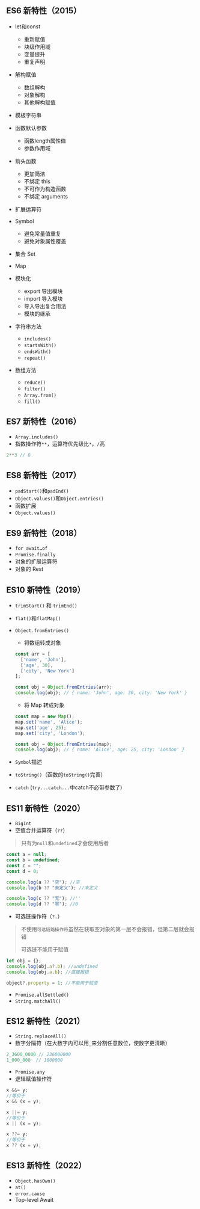 ## ES6 新特性（2015）

*  let和const
   *  重新赋值
   *  块级作用域
   *  变量提升
   *  重复声明

*  解构赋值
   *  数组解构
   *  对象解构
   *  其他解构赋值

*  模板字符串
*  函数默认参数
   *  函数length属性值
   *  参数作用域

*  箭头函数
   *  更加简洁
   *  不绑定 this
   *  不可作为构造函数
   *  不绑定 arguments

*  扩展运算符
*  Symbol
   *  避免常量值重复
   *  避免对象属性覆盖

*  集合 Set
*  Map
*  模块化
   *  export 导出模块
   *  import 导入模块
   *  导入导出复合用法
   *  模块的继承

*  字符串方法
   *  `includes()`
   *  `startsWith()`
   *  `endsWith()`
   *  `repeat()`

*  数组方法
   *  `reduce()`
   *  `filter()`
   *  `Array.from()`
   *  `fill()`


## ES7 新特性（2016）

*  `Array.includes()`
*  指数操作符`**`，运算符优先级比`*`，`/`高

```js
2**3 // 8
```

## ES8 新特性（2017）
*  `padStart()`和`padEnd()`
*  `Object.values()`和`Object.entries()`
*  函数扩展
*  `Object.values()`

## ES9 新特性（2018）
*  `for await…of`
*  `Promise.finally`
*  对象的扩展运算符
*  对象的 Rest

## ES10 新特性（2019）
*  `trimStart()` 和 `trimEnd()`
*  `flat()`和`flatMap()`
*  `Object.fromEntries()`
   
   *  将数组转成对象
   
   ```js
   const arr = [
     ['name', 'John'],
     ['age', 30],
     ['city', 'New York']
   ];
   
   const obj = Object.fromEntries(arr);
   console.log(obj); // { name: 'John', age: 30, city: 'New York' }
   ```
   
   *  将 Map 转成对象
   
   ```js
   const map = new Map();
   map.set('name', 'Alice');
   map.set('age', 25);
   map.set('city', 'London');
   
   const obj = Object.fromEntries(map);
   console.log(obj); // { name: 'Alice', age: 25, city: 'London' }
   ```
*  `Symbol`描述
*  `toString()`（函数的`toString()`完善）
*  `catch` (`try...catch...`中catch不必带参数了)

## ES11 新特性（2020）
*  `BigInt`
*  空值合并运算符（`??`）

> 只有为`null`和`undefined`才会使用后者

```js
const a = null;
const b = undefined;
const c = "";
const d = 0;

console.log(a ?? "空"); //空
console.log(b ?? "未定义"); //未定义

console.log(c ?? "无"); //''
console.log(d ?? "零"); //0
```

*  可选链操作符（`?.`）

> 不使用`可选链路操作符`虽然在获取空对象的第一层不会报错，但第二层就会报错
>
> 可选链不能用于赋值

```js
let obj = {};
console.log(obj.a?.b); //undefined
console.log(obj.a.b); //直接报错

object?.property = 1; //不能用于赋值
```

*  `Promise.allSettled()`
*  `String.matchAll()`

## ES12 新特性（2021）
*  `String.replaceAll()`
*  数字分隔符（在大数字内可以用`_`来分割任意数位，使数字更清晰）

```js
2_3600_0000 // 236000000
1_000_000  // 1000000
```

*  `Promise.any`
*  逻辑赋值操作符

```js
x &&= y;
//等价于
x && (x = y);

x ||= y;
//等价于
x || (x = y);

x ??= y;
//等价于
x ?? (x = y);
```

## ES13 新特性（2022）
*  `Object.hasOwn()`
*  `at()`
*  `error.cause`
*  Top-level Await